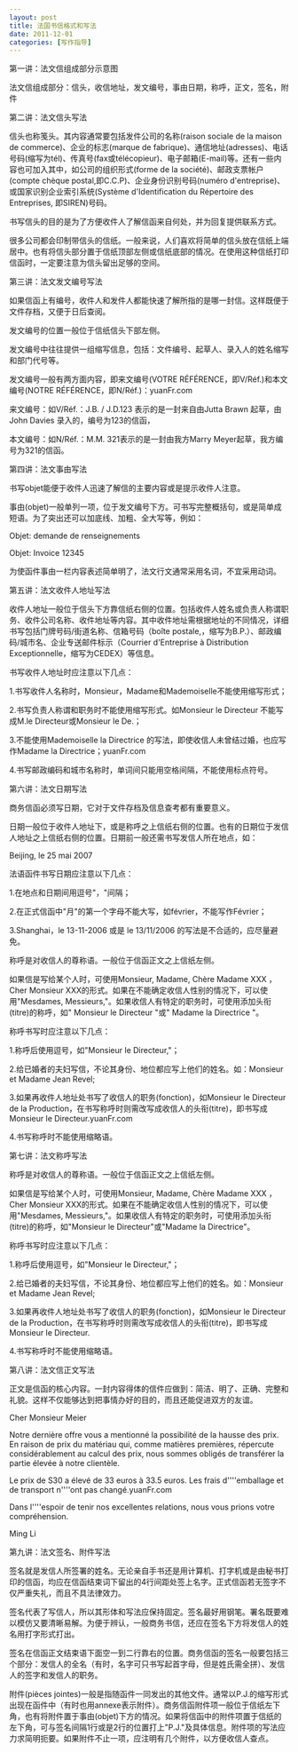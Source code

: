 ```yaml
---
layout: post
title: 法国书信格式和写法
date: 2011-12-01
categories: [写作指导]  
---
```


第一讲：法文信组成部分示意图

法文信组成部分：信头，收信地址，发文编号，事由日期，称呼，正文，签名，附件

第二讲：法文信头写法

信头也称笺头。其内容通常要包括发件公司的名称(raison sociale de la maison de commerce)、企业的标志(marque de fabrique)、通信地址(adresses)、电话号码(缩写为tél)、传真号(fax或télécopieur)、电子邮箱(E-mail)等。还有一些内容也可加入其中，如公司的组织形式(forme de la société)、邮政支票帐户(compte chèque postal,即C.C.P)、企业身份识别号码(numéro d'entreprise)、或国家识别企业索引系统(Système d'Identification du Répertoire des Entreprises, 即SIREN)号码。

书写信头的目的是为了方便收件人了解信函来自何处，并为回复提供联系方式。

很多公司都会印制带信头的信纸。一般来说，人们喜欢将简单的信头放在信纸上端居中。也有将信头部分置于信纸顶部左侧或信纸底部的情况。在使用这种信纸打印信函时，一定要注意为信头留出足够的空间。

第三讲：法文发文编号写法

如果信函上有编号，收件人和发件人都能快速了解所指的是哪一封信。这样既便于文件存档，又便于日后查阅。

发文编号的位置一般位于信纸信头下部左侧。

发文编号中往往提供一组缩写信息，包括：文件编号、起草人、录入人的姓名缩写和部门代号等。

发文编号一般有两方面内容，即来文编号(VOTRE RÉFÉRENCE，即V/Réf.)和本文编号(NOTRE RÉFÉRENCE，即N/Réf.)：yuanFr.com

来文编号：如V/Réf.：J.B. / J.D.123 表示的是一封来自由Jutta Brawn 起草，由John Davies 录入的，编号为123的信函，

本文编号：如N/Réf.：M.M. 321表示的是一封由我方Marry Meyer起草，我方编号为321的信函。

第四讲：法文事由写法

书写objet能便于收件人迅速了解信的主要内容或是提示收件人注意。

事由(objet)一般单列一项，位于发文编号下方。可书写完整概括句，或是简单成短语。为了突出还可以加底线、加粗、全大写等，例如：

Objet: demande de renseignements

Objet: Invoice 12345

为使函件事由一栏内容表述简单明了，法文行文通常采用名词，不宜采用动词。

第五讲：法文收件人地址写法

收件人地址一般位于信头下方靠信纸右侧的位置。包括收件人姓名或负责人称谓职务、收件公司名称、收件地址等内容。其中收件地址需根据地址的不同情况，详细书写包括门牌号码/街道名称、信箱号码（boîte postale,，缩写为B.P.）、邮政编码/城市名、企业专送邮件标示（Courrier d'Entreprise à Distribution Exceptionnelle，缩写为CEDEX）等信息。

书写收件人地址时应注意以下几点：

1.书写收件人名称时，Monsieur，Madame和Mademoiselle不能使用缩写形式；

2.书写负责人称谓和职务时不能使用缩写形式。如Monsieur le Directeur 不能写成M.le Directeur或Monsieur le De.；

3.不能使用Mademoiselle la Directrice 的写法，即使收信人未曾结过婚，也应写作Madame la Directrice；yuanFr.com

4.书写邮政编码和城市名称时，单词间只能用空格间隔，不能使用标点符号。

第六讲：法文日期写法

商务信函必须写日期，它对于文件存档及信息查考都有重要意义。

日期一般位于收件人地址下，或是称呼之上信纸右侧的位置。也有的日期位于发信人地址之上信纸右侧的位置。日期前一般还需书写发信人所在地点，如：

Beijing, le 25 mai 2007

法语函件书写日期应注意以下几点：

1.在地点和日期间用逗号"，"间隔；

2.在正式信函中"月"的第一个字母不能大写，如février，不能写作Février；

3.Shanghai，le 13-11-2006 或是 le 13/11/2006 的写法是不合适的，应尽量避免。

称呼是对收信人的尊称语。一般位于信函正文之上信纸左侧。

如果信是写给某个人时，可使用Monsieur, Madame, Chère Madame XXX ，Cher Monsieur XXX的形式。如果在不能确定收信人性别的情况下，可以使用"Mesdames, Messieurs,"。如果收信人有特定的职务时，可使用添加头衔(titre)的称呼，如" Monsieur le Directeur "或" Madame la Directrice "。

称呼书写时应注意以下几点：

1.称呼后使用逗号，如"Monsieur le Directeur,"；

2.给已婚者的夫妇写信，不论其身份、地位都应写上他们的姓名。如：Monsieur et Madame Jean Revel;

3.如果再收件人地址处书写了收信人的职务(fonction)，如Monsieur le Directeur de la Production，在书写称呼时则需改写成收信人的头衔(titre)，即书写成Monsieur le Directeur.yuanFr.com

4.书写称呼时不能使用缩略语。

第七讲：法文称呼写法

称呼是对收信人的尊称语。一般位于信函正文之上信纸左侧。

如果信是写给某个人时，可使用Monsieur, Madame, Chère Madame XXX ，Cher Monsieur XXX的形式。如果在不能确定收信人性别的情况下，可以使用"Mesdames, Messieurs,"。如果收信人有特定的职务时，可使用添加头衔(titre)的称呼，如"Monsieur le Directeur"或"Madame la Directrice"。

称呼书写时应注意以下几点：

1.称呼后使用逗号，如"Monsieur le Directeur,"；

2.给已婚者的夫妇写信，不论其身份、地位都应写上他们的姓名。如：Monsieur et Madame Jean Revel;

3.如果再收件人地址处书写了收信人的职务(fonction)，如Monsieur le Directeur de la Production，在书写称呼时则需改写成收信人的头衔(titre)，即书写成Monsieur le Directeur.

4.书写称呼时不能使用缩略语。

第八讲：法文信正文写法

正文是信函的核心内容。一封内容得体的信件应做到：简洁、明了、正确、完整和礼貌。这样不仅能够达到把事情办好的目的，而且还能促进双方的友谊。

Cher Monsieur Meier

Notre dernière offre vous a mentionné la possibilité de la hausse des prix. En raison de prix du matériau qui, comme matières premières, répercute considérablement au calcul des prix, nous sommes obligés de transférer la partie élevée à notre clientèle.

Le prix de S30 a élevé de 33 euros à 33.5 euros. Les frais d''''emballage et de transport n''''ont pas changé.yuanFr.com

Dans l''''espoir de tenir nos excellentes relations, nous vous prions votre compréhension.

Ming Li

第九讲：法文签名、附件写法

签名就是发信人所签署的姓名。无论亲自手书还是用计算机、打字机或是由秘书打印的信函，均应在信函结束词下留出的4行间距处签上名字。正式信函若无签字不仅严重失礼，而且不具法律效力。

签名代表了写信人，所以其形体和写法应保持固定。签名最好用钢笔。署名既要难以模仿又要清晰易解。为便于辨认，一般商务书信，还应在签名下方将发信人的姓名用打字形式打出。

签名在信函正文结束语下面空一到二行靠右的位置。商务信函的签名一般要包括三个部分：发信人的全名（有时，名字可只书写起首字母，但是姓氏需全拼）、发信人的签字和发信人的职务。

附件(pièces jointes)一般是指随函件一同发出的其他文件。通常以P.J.的缩写形式出现在函件中（有时也用annexe表示附件）。商务信函附件项一般位于信纸左下角，也有将附件置于事由(objet)下方的情况。如果将信函中的附件项置于信纸的左下角，可与签名间隔1行或是2行的位置打上"P.J."及具体信息。附件项的写法应力求简明扼要。如果附件不止一项，应注明有几个附件，以方便收信人查点。
